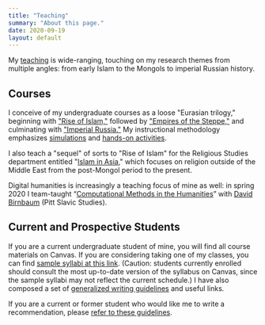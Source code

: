 ```yaml
---
title: "Teaching"
summary: "About this page."
date: 2020-09-19
layout: default
---
```


My [teaching][1] is wide-ranging, touching on my research themes from multiple angles: from early Islam to the Mongols to imperial Russian history.

## Courses

I conceive of my undergraduate courses as a loose "Eurasian trilogy," beginning with ["Rise of Islam,"][2] followed by ["Empires of the Steppe,"][3] and culminating with ["Imperial Russia."][4] My instructional methodology emphasizes [simulations](https://www.utimes.pitt.edu/news/teaching-heroes) and [hands-on activities](https://www.honorscollege.pitt.edu/islam).

I also teach a "sequel" of sorts to "Rise of Islam" for the Religious Studies department entitled "[Islam in Asia](https://www.academia.edu/44017356/Islam_in_Asia_Syllabus_)," which focuses on religion outside of the Middle East from the post-Mongol period to the present.

Digital humanities is increasingly a teaching focus of mine as well: in spring 2020 I team-taught “[Computational Methods in the Humanities][5]” with [David Birnbaum][6] (Pitt Slavic Studies).


## Current and Prospective Students

If you are a current undergraduate student of mine, you will find all course materials on Canvas. If you are considering taking one of my classes, you can find [sample syllabi at this link][7]. (Caution: students currently enrolled should consult the most up-to-date version of the syllabus on Canvas, since the sample syllabi may not reflect the current schedule.) I have also composed a set of [generalized writing guidelines](http://jamespickett.info/writing-tips) and useful links.

If you are a current or former student who would like me to write a recommendation, please [refer to these guidelines][8].

[1]:	https://pitt.academia.edu/JamesPickett/Syllabi
[2]:	https://www.academia.edu/38158975/Rise_of_Islam_Syllabus_
[3]:	https://www.academia.edu/28288742/Empires_of_the_Steppe_Eurasia_from_the_Mongols_to_the_Soviet_Union_Syllabus_
[4]:	https://www.academia.edu/37326736/Imperial_Russia_Syllabus_
[5]:	https://bactriana.org/courses.xhtml
[6]:	https://www.dsam.pitt.edu/people/david-j-birnbaum
[7]:	https://pitt.academia.edu/JamesPickett/Syllabi
[8]:	http://jamespickett.info/rec_letter_questionnaire
